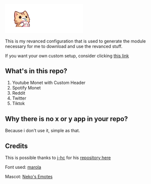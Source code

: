 
  <picture>
    <source
      width="256px"
      media="(prefers-color-scheme: dark)"
      srcset="assets/header-myvanced/drawable-xxxhdpi/yt_wordmark_header_dark.png"
    >
    <img 
      width="256px"
      src="assets/header-myvanced/drawable-xxxhdpi/yt_wordmark_header_dark.png"
    >
  </picture>

This is my revanced configuration that is used to generate the module necessary for me to download and use the revanced stuff.

If you want your own custom setup, consider clicking [this link](https://github.com/j-hc/revanced-magisk-module?tab=readme-ov-file#to-includeexclude-patches-or-patch-other-apps)

## What's in this repo?
1. Youtube Monet with Custom Header
2. Spotify Monet
3. Reddit
4. Twitter
5. Tiktok

## Why there is no x or y app in your repo?
Because i don't use it, simple as that.

## Credits
This is possible thanks to [j-hc](https://github.com/j-hc) for his [repository here](https://github.com/j-hc/revanced-magisk-module)

<p>Font used: <a href="https://www.dafont.com/marola.font">marola</a></p>
<p>Mascot: <a href="https://stickers.cloud/en/pack/neko-s-emotes">Neko's Emotes</a></p>

